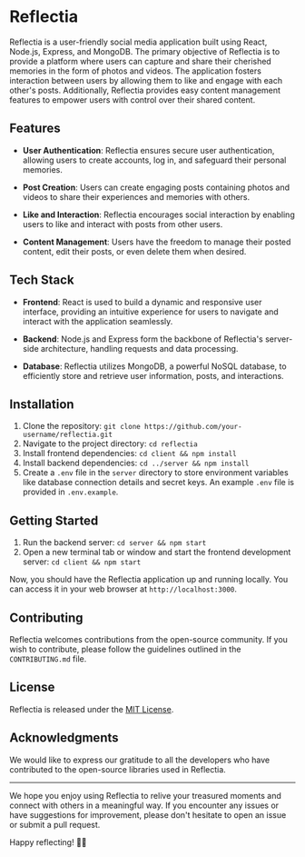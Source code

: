 # Reflectia

Reflectia is a user-friendly social media application built using React, Node.js, Express, and MongoDB. The primary objective of Reflectia is to provide a platform where users can capture and share their cherished memories in the form of photos and videos. The application fosters interaction between users by allowing them to like and engage with each other's posts. Additionally, Reflectia provides easy content management features to empower users with control over their shared content.

## Features

- **User Authentication**: Reflectia ensures secure user authentication, allowing users to create accounts, log in, and safeguard their personal memories.

- **Post Creation**: Users can create engaging posts containing photos and videos to share their experiences and memories with others.

- **Like and Interaction**: Reflectia encourages social interaction by enabling users to like and interact with posts from other users.

- **Content Management**: Users have the freedom to manage their posted content, edit their posts, or even delete them when desired.

## Tech Stack

- **Frontend**: React is used to build a dynamic and responsive user interface, providing an intuitive experience for users to navigate and interact with the application seamlessly.

- **Backend**: Node.js and Express form the backbone of Reflectia's server-side architecture, handling requests and data processing.

- **Database**: Reflectia utilizes MongoDB, a powerful NoSQL database, to efficiently store and retrieve user information, posts, and interactions.

## Installation

1. Clone the repository: `git clone https://github.com/your-username/reflectia.git`
2. Navigate to the project directory: `cd reflectia`
3. Install frontend dependencies: `cd client && npm install`
4. Install backend dependencies: `cd ../server && npm install`
5. Create a `.env` file in the `server` directory to store environment variables like database connection details and secret keys. An example `.env` file is provided in `.env.example`.

## Getting Started

1. Run the backend server: `cd server && npm start`
2. Open a new terminal tab or window and start the frontend development server: `cd client && npm start`

Now, you should have the Reflectia application up and running locally. You can access it in your web browser at `http://localhost:3000`.

## Contributing

Reflectia welcomes contributions from the open-source community. If you wish to contribute, please follow the guidelines outlined in the `CONTRIBUTING.md` file.

## License

Reflectia is released under the [MIT License](LICENSE).

## Acknowledgments

We would like to express our gratitude to all the developers who have contributed to the open-source libraries used in Reflectia.

---

We hope you enjoy using Reflectia to relive your treasured moments and connect with others in a meaningful way. If you encounter any issues or have suggestions for improvement, please don't hesitate to open an issue or submit a pull request.

Happy reflecting! 📸✨
